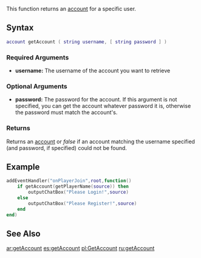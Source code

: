 This function returns an [account](/account.md "wikilink") for a specific user.

Syntax
------

``` lua
account getAccount ( string username, [ string password ] )
```

### Required Arguments

-   **username:** The username of the account you want to retrieve

### Optional Arguments

-   **password:** The password for the account. If this argument is not specified, you can get the account whatever password it is, otherwise the password must match the account's.

### Returns

Returns an [account](/account.md "wikilink") or *false* if an account matching the username specified (and password, if specified) could not be found.

Example
-------

``` lua
addEventHandler("onPlayerJoin",root,function()
    if getAccount(getPlayerName(source)) then
        outputChatBox("Please Login!",source)
    else
        outputChatBox("Please Register!",source)
    end
end)
```

See Also
--------

[ar:getAccount](/ar:getAccount.md "wikilink") [es:getAccount](/es:getAccount.md "wikilink") [pl:GetAccount](/pl:GetAccount.md "wikilink") [ru:getAccount](/ru:getAccount.md "wikilink")
